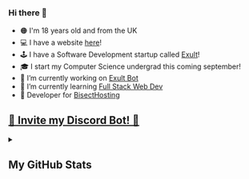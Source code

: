 ### Hi there 👋

- 🟠 I'm 18 years old and from the UK
- 💻 I have a website [here](https://andeh.uk)!
- 🕹 I have a Software Development startup called [Exult](https://exultsoftware.com)!
- 🎓 I start my Computer Science undergrad this coming september!
- 🔭 I’m currently working on [Exult Bot](https://github.com/Hirakudev/Exult-Bot)
- 🌱 I’m currently learning [Full Stack Web Dev](https://github.com/Hirakudev/Tournament-Web-Application)
- 💼 Developer for [BisectHosting](https://bisecthosting.com) 

<a href="https://exultbot.xyz/invite"><h2>🤖 Invite my Discord Bot! 🤖</h2></a>

<details>
  <summary><h2>My GitHub Stats</h2></summary>

My GitHub Stats | Most Used Languages on my GitHub | Profile Views<br>(Since 04/2022)
:-------------------------:|:-------------------------:|:-------------------------:
![MyGitHubStats](https://github-readme-stats.vercel.app/api?username=Hirakudev&layout=compact&theme=tokyonight&count_private=true&hide_border=true5) | ![MyGitHubLangs](https://github-readme-stats.vercel.app/api/top-langs/?username=Hirakudev&layout=compact&theme=tokyonight&count_private=true&hide_border=true5) | ![](https://komarev.com/ghpvc/?username=Hirakudev)

</details>
